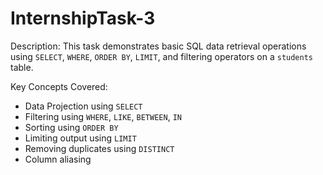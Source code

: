 # InternshipTask-3
 Description:
This task demonstrates basic SQL data retrieval operations using `SELECT`, `WHERE`, `ORDER BY`, `LIMIT`, and filtering operators on a `students` table.

Key Concepts Covered:
- Data Projection using `SELECT`
- Filtering using `WHERE`, `LIKE`, `BETWEEN`, `IN`
- Sorting using `ORDER BY`
- Limiting output using `LIMIT`
- Removing duplicates using `DISTINCT`
- Column aliasing
